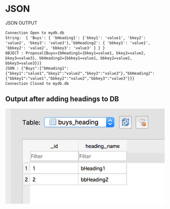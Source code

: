 # JSON

JSON OUTPUT
```
Connection Open to mydb.db
String:  { 'Buys': { 'bHeading1': {'bkey1': 'value1', 'bkey2': 'value2', 'bkey3': 'value3'},'bbHeading2': { 'bbkey1': 'value1', 'bbkey2': 'value2', 'bbkey3': 'value3' } } }
OBJECT : Proposal{Buys={bHeading1={bkey1=value1, bkey2=value2, bkey3=value3}, bbHeading2={bbkey1=value1, bbkey2=value2, bbkey3=value3}}}
JSON : {"Buys":{"bHeading1":{"bkey1":"value1","bkey2":"value2","bkey3":"value3"},"bbHeading2":{"bbkey1":"value1","bbkey2":"value2","bbkey3":"value3"}}}
Connection Closed to mydb.db
```

## Output after adding headings to DB

![1](DB_UPDATE.png?raw=true)